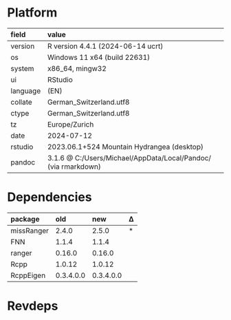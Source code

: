 # Platform

|field    |value                                                          |
|:--------|:--------------------------------------------------------------|
|version  |R version 4.4.1 (2024-06-14 ucrt)                              |
|os       |Windows 11 x64 (build 22631)                                   |
|system   |x86_64, mingw32                                                |
|ui       |RStudio                                                        |
|language |(EN)                                                           |
|collate  |German_Switzerland.utf8                                        |
|ctype    |German_Switzerland.utf8                                        |
|tz       |Europe/Zurich                                                  |
|date     |2024-07-12                                                     |
|rstudio  |2023.06.1+524 Mountain Hydrangea (desktop)                     |
|pandoc   |3.1.6 @ C:/Users/Michael/AppData/Local/Pandoc/ (via rmarkdown) |

# Dependencies

|package    |old       |new       |Δ  |
|:----------|:---------|:---------|:--|
|missRanger |2.4.0     |2.5.0     |*  |
|FNN        |1.1.4     |1.1.4     |   |
|ranger     |0.16.0    |0.16.0    |   |
|Rcpp       |1.0.12    |1.0.12    |   |
|RcppEigen  |0.3.4.0.0 |0.3.4.0.0 |   |

# Revdeps

